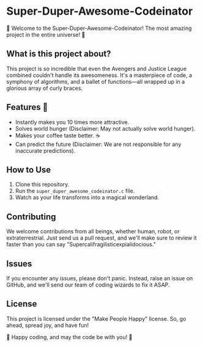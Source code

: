 #  Super-Duper-Awesome-Codeinator

🚀 Welcome to the Super-Duper-Awesome-Codeinator! The most amazing project in the entire universe! 🌌

## What is this project about?

This project is so incredible that even the Avengers and Justice League combined couldn't handle its awesomeness. It's a masterpiece of code, a symphony of algorithms, and a ballet of functions—all wrapped up in a glorious array of curly braces.

## Features 🎉

- Instantly makes you 10 times more attractive.
- Solves world hunger (Disclaimer: May not actually solve world hunger).
- Makes your coffee taste better. ☕
- Can predict the future (Disclaimer: We are not responsible for any inaccurate predictions).

## How to Use

1. Clone this repository.
2. Run the `super_duper_awesome_codeinator.c` file.
3. Watch as your life transforms into a magical wonderland.

## Contributing

We welcome contributions from all beings, whether human, robot, or extraterrestrial. Just send us a pull request, and we'll make sure to review it faster than you can say "Supercalifragilisticexpialidocious."

## Issues

If you encounter any issues, please don't panic. Instead, raise an issue on GitHub, and we'll send our team of coding wizards to fix it ASAP.

## License

This project is licensed under the "Make People Happy" license. So, go ahead, spread joy, and have fun!

🎉 Happy coding, and may the code be with you! 🚀
